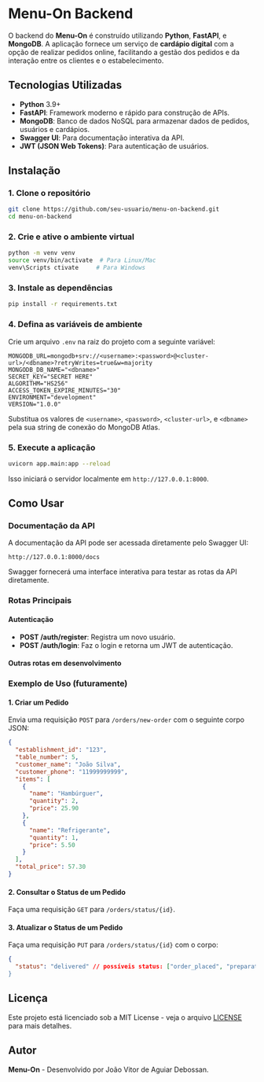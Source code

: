 # Menu-On Backend

O backend do **Menu-On** é construído utilizando **Python**, **FastAPI**, e **MongoDB**. A aplicação fornece um serviço de **cardápio digital** com a opção de realizar pedidos online, facilitando a gestão dos pedidos e da interação entre os clientes e o estabelecimento.

## Tecnologias Utilizadas

- **Python** 3.9+
- **FastAPI**: Framework moderno e rápido para construção de APIs.
- **MongoDB**: Banco de dados NoSQL para armazenar dados de pedidos, usuários e cardápios.
- **Swagger UI**: Para documentação interativa da API.
- **JWT (JSON Web Tokens)**: Para autenticação de usuários.

## Instalação

### 1. Clone o repositório
```bash
git clone https://github.com/seu-usuario/menu-on-backend.git
cd menu-on-backend
```

### 2. Crie e ative o ambiente virtual
```bash
python -m venv venv
source venv/bin/activate  # Para Linux/Mac
venv\Scripts ctivate     # Para Windows
```

### 3. Instale as dependências
```bash
pip install -r requirements.txt
```

### 4. Defina as variáveis de ambiente
Crie um arquivo `.env` na raiz do projeto com a seguinte variável:
```env
MONGODB_URL=mongodb+srv://<username>:<password>@<cluster-url>/<dbname>?retryWrites=true&w=majority
MONGODB_DB_NAME="<dbname>"
SECRET_KEY="SECRET HERE"
ALGORITHM="HS256"
ACCESS_TOKEN_EXPIRE_MINUTES="30"
ENVIRONMENT="development"
VERSION="1.0.0"
```

Substitua os valores de `<username>`, `<password>`, `<cluster-url>`, e `<dbname>` pela sua string de conexão do MongoDB Atlas.

### 5. Execute a aplicação
```bash
uvicorn app.main:app --reload
```

Isso iniciará o servidor localmente em `http://127.0.0.1:8000`.

## Como Usar

### Documentação da API

A documentação da API pode ser acessada diretamente pelo Swagger UI:

```
http://127.0.0.1:8000/docs
```

Swagger fornecerá uma interface interativa para testar as rotas da API diretamente.

### Rotas Principais

#### **Autenticação**
- **POST /auth/register**: Registra um novo usuário.
- **POST /auth/login**: Faz o login e retorna um JWT de autenticação.

#### **Outras rotas em desenvolvimento**

### Exemplo de Uso (futuramente)

#### 1. Criar um Pedido
Envia uma requisição `POST` para `/orders/new-order` com o seguinte corpo JSON:
```json
{
  "establishment_id": "123",
  "table_number": 5,
  "customer_name": "João Silva",
  "customer_phone": "11999999999",
  "items": [
    {
      "name": "Hambúrguer",
      "quantity": 2,
      "price": 25.90
    },
    {
      "name": "Refrigerante",
      "quantity": 1,
      "price": 5.50
    }
  ],
  "total_price": 57.30
}
```

#### 2. Consultar o Status de um Pedido
Faça uma requisição `GET` para `/orders/status/{id}`.

#### 3. Atualizar o Status de um Pedido
Faça uma requisição `PUT` para `/orders/status/{id}` com o corpo:
```json
{
  "status": "delivered" // possíveis status: ["order_placed", "preparation", "finished", "delivered"]"
}
```

## Licença

Este projeto está licenciado sob a MIT License - veja o arquivo [LICENSE](LICENSE) para mais detalhes.

## Autor

**Menu-On** - Desenvolvido por João Vitor de Aguiar Debossan.
